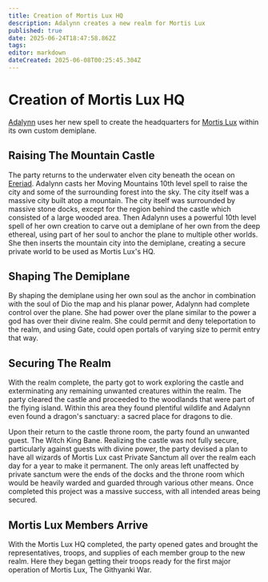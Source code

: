 ```yaml
---
title: Creation of Mortis Lux HQ
description: Adalynn creates a new realm for Mortis Lux
published: true
date: 2025-06-24T18:47:58.862Z
tags: 
editor: markdown
dateCreated: 2025-06-08T00:25:45.304Z
---
```


# Creation of Mortis Lux HQ
[Adalynn](/characters/adalynn) uses her new spell to create the headquarters for [Mortis Lux](/organizations/mortis-lux) within its own custom demiplane.


## Raising The Mountain Castle
The party returns to the underwater elven city beneath the ocean on [Ereriad](/locations/Ereriad). Adalynn casts her Moving Mountains 10th level spell to raise the city and some of the surrounding forest into the sky. The city itself was a massive city built atop a mountain. The city itself was surrounded by massive stone docks, except for the region behind the castle which consisted of a large wooded area. Then Adalynn uses a powerful 10th level spell of her own creation to carve out a demiplane of her own from the deep ethereal, using part of her soul to anchor the plane to multiple other worlds. She then inserts the mountain city into the demiplane, creating a secure private world to be used as Mortis Lux's HQ. 


## Shaping The Demiplane
By shaping the demiplane using her own soul as the anchor in combination with the soul of Dio the map and his planar power, Adalynn had complete control over the plane. She had power over the plane similar to the power a god has over their divine realm. She could permit and deny teleportation to the realm, and using Gate, could open portals of varying size to permit entry that way. 


## Securing The Realm
With the realm complete, the party got to work exploring the castle and exterminating any remaining unwanted creatures within the realm. The party cleared the castle and proceeded to the woodlands that were part of the flying island. Within this area they found plentiful wildlife and Adalynn even found a dragon's sanctuary: a sacred place for dragons to die.

Upon their return to the castle throne room, the party found an unwanted guest. The Witch King Bane. Realizing the castle was not fully secure, particularly against guests with divine power, the party devised a plan to have all wizards of Mortis Lux cast Private Sanctum all over the realm each day for a year to make it permanent. The only areas left unaffected by private sanctum were the ends of the docks and the throne room which would be heavily warded and guarded through various other means. Once completed this project was a massive success, with all intended areas being secured.


## Mortis Lux Members Arrive
With the Mortis Lux HQ completed, the party opened gates and brought the representatives, troops, and supplies of each member group to the new realm. Here they began getting their troops ready for the first major operation of Mortis Lux, The Githyanki War. 